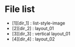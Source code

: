 # File list

* [1][dir_1] : list-style-image
* [2][dir_2] : layout_01
* [3][dir_3] : vertical layout_01
* [4][dir_4] : layout_02



